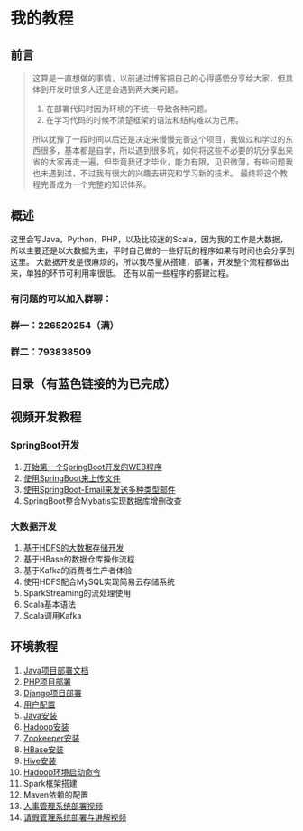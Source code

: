 # 我的教程
## 前言
> 这算是一直想做的事情，以前通过博客把自己的心得感悟分享给大家，但具体到开发时很多人还是会遇到两大类问题。  
> 1. 在部署代码时因为环境的不统一导致各种问题。  
> 2. 在学习代码的时候不清楚框架的语法和结构难以为己用。 
>  
> 所以犹豫了一段时间以后还是决定来慢慢完善这个项目，我做过和学过的东西很多，基本都是自学，所以遇到很多坑，如何将这些不必要的坑分享出来省的大家再走一遍，但毕竟我还才毕业，能力有限，见识微薄，有些问题我也未遇到过，不过我有很大的兴趣去研究和学习新的技术。 最终将这个教程完善成为一个完整的知识体系。

## 概述
这里会写Java，Python，PHP，以及比较迷的Scala，因为我的工作是大数据，所以主要还是以大数据为主，平时自己做的一些好玩的程序如果有时间也会分享到这里。
大数据开发是很麻烦的，所以我尽量从搭建，部署，开发整个流程都做出来，单独的环节可利用率很低。
还有以前一些程序的搭建过程。
###  有问题的可以加入群聊： 
### 群一：226520254（满）
### 群二：793838509

## 目录（有蓝色链接的为已完成）
## 视频开发教程
### SpringBoot开发
1. [开始第一个SpringBoot开发的WEB程序](https://www.bilibili.com/video/av53910752/)
2. [使用SpringBoot来上传文件](SpringBoot上传文件.md)  
3. [使用SpringBoot-Email来发送多种类型邮件](使用SpringBoot-Email发送多种类型邮件.md)
4. SpringBoot整合Mybatis实现数据库增删改查 

### 大数据开发
1. [基于HDFS的大数据存储开发](基于HDFS的大数据存储开发.md)
2. 基于HBase的数据仓库操作流程
3. 基于Kafka的消费者生产者体验
4. 使用HDFS配合MySQL实现简易云存储系统
5. SparkStreaming的流处理使用
6. Scala基本语法
7. Scala调用Kafka




## 环境教程
1. [Java项目部署文档](Java项目部署文档.md)
2. [PHP项目部署](PHP部署文档.md)
3. [Django项目部署](Python2-Django部署文档.md)
4. [用户配置](用户配置.md)
5. [Java安装](Java安装.md)
6. [Hadoop安装](Hadoop安装.md)
7. [Zookeeper安装](Zookeeper.md)
8. [HBase安装](HBase安装.md)
9. [Hive安装](Hive安装.md)
10. [Hadoop环境启动命令](faHadoop环境启动命令.md)
11. Spark框架搭建
12. Maven依赖的配置
13. [人事管理系统部署视频](https://www.bilibili.com/video/av53594307/)
14. [请假管理系统部署与讲解视频](https://www.bilibili.com/video/av54105492/)





  




